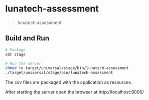 # lunatech-assessment

> lunatech assessment 

## Build and Run

``` bash
# Package
sbt stage

# Run the server
chmod +x target/universal/stage/bin/lunatech-assessment
./target/universal/stage/bin/lunatech-assessment

```

The csv files are packaged with the application as resources.

After starting the server open the browser at http://localhost:9000/